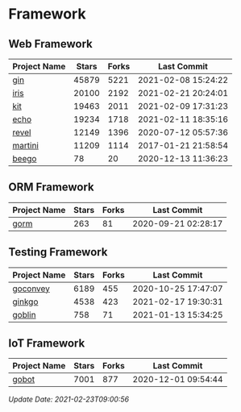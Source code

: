 # Framework

## Web Framework
| Project Name | Stars | Forks | Last Commit |
| ------------ | ----- | ----- | ----------- |
| [gin](https://github.com/gin-gonic/gin) | 45879 | 5221 | 2021-02-08 15:24:22 |
| [iris](https://github.com/kataras/iris) | 20100 | 2192 | 2021-02-21 20:24:01 |
| [kit](https://github.com/go-kit/kit) | 19463 | 2011 | 2021-02-09 17:31:23 |
| [echo](https://github.com/labstack/echo) | 19234 | 1718 | 2021-02-11 18:35:16 |
| [revel](https://github.com/revel/revel) | 12149 | 1396 | 2020-07-12 05:57:36 |
| [martini](https://github.com/go-martini/martini) | 11209 | 1114 | 2017-01-21 21:58:54 |
| [beego](https://github.com/astaxie/beego) | 78 | 20 | 2020-12-13 11:36:23 |

## ORM Framework
| Project Name | Stars | Forks | Last Commit |
| ------------ | ----- | ----- | ----------- |
| [gorm](https://github.com/jinzhu/gorm) | 263 | 81 | 2020-09-21 02:28:17 |

## Testing Framework
| Project Name | Stars | Forks | Last Commit |
| ------------ | ----- | ----- | ----------- |
| [goconvey](https://github.com/smartystreets/goconvey) | 6189 | 455 | 2020-10-25 17:47:07 |
| [ginkgo](https://github.com/onsi/ginkgo) | 4538 | 423 | 2021-02-17 19:30:31 |
| [goblin](https://github.com/franela/goblin) | 758 | 71 | 2021-01-13 15:34:25 |

## IoT Framework
| Project Name | Stars | Forks | Last Commit |
| ------------ | ----- | ----- | ----------- |
| [gobot](https://github.com/hybridgroup/gobot) | 7001 | 877 | 2020-12-01 09:54:44 |

*Update Date: 2021-02-23T09:00:56*